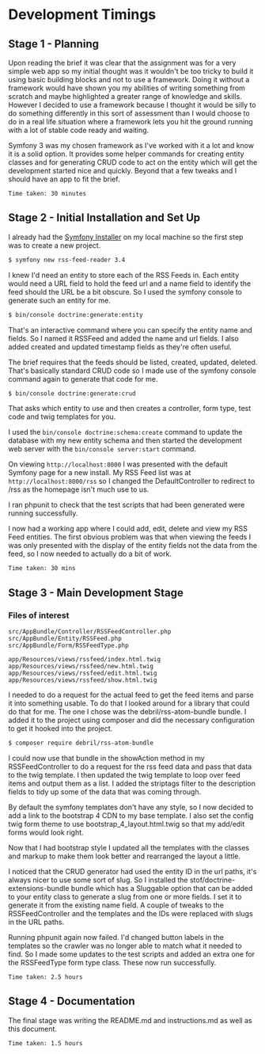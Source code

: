# Development Timings

## Stage 1 - Planning

Upon reading the brief it was clear that the assignment was for a very simple web app so my initial thought was it wouldn't be too tricky to build it using basic building blocks and not to use a framework.  Doing it without a framework would have shown you my abilities of writing something from scratch and maybe highlighted a greater range of knowledge and skills.  However I decided to use a framework because I thought it would be silly to do something differently in this sort of assessment than I would choose to do in a real life situation where a framework lets you hit the ground running with a lot of stable code ready and waiting.

Symfony 3 was my chosen framework as I've worked with it a lot and know it is a solid option.  It provides some helper commands for creating entity classes and for generating CRUD code to act on the entity which will get the development started nice and quickly.  Beyond that a few tweaks and I should have an app to fit the brief.

``` 
Time taken: 30 minutes
```

## Stage 2 - Initial Installation and Set Up

I already had the [Symfony Installer](https://github.com/symfony/symfony-installer) on my local machine so the first step was to create a new project.

```bash
$ symfony new rss-feed-reader 3.4
```

I knew I'd need an entity to store each of the RSS Feeds in.  Each entity would need a URL field to hold the feed url and a name field to identify the feed should the URL be a bit obscure.  So I used the symfony console to generate such an entity for me.  

```bash
$ bin/console doctrine:generate:entity
```
That's an interactive command where you can specify the entity name and fields.  So I named it RSSFeed and added the name and url fields.  I also added created and updated timestamp fields as they're often useful.

The brief requires that the feeds should be listed, created, updated, deleted.  That's basically standard CRUD code so I made use of the symfony console command again to generate that code for me.

```bash
$ bin/console doctrine:generate:crud
```
That asks which entity to use and then creates a controller, form type, test code and twig templates for you.

I used the ```bin/console doctrine:schema:create``` command to update the database with my new entity schema and then started the development web server with the ```bin/console server:start``` command.

On viewing ```http://localhost:8000``` I was presented with the default Symfony page for a new install.  My RSS Feed list was at ```http://localhost:8000/rss``` so I changed the DefaultController to redirect to /rss as the homepage isn't much use to us.

I ran phpunit to check that the test scripts that had been generated were running successfully.

I now had a working app where I could add, edit, delete and view my RSS Feed entities.  The first obvious problem was that when viewing the feeds I was only presented with the display of the entity fields not the data from the feed, so I now needed to actually do a bit of work.

```
Time taken: 30 mins
```

## Stage 3 - Main Development Stage

### Files of interest

```
src/AppBundle/Controller/RSSFeedController.php
src/AppBundle/Entity/RSSFeed.php
src/AppBundle/Form/RSSFeedType.php

app/Resources/views/rssfeed/index.html.twig
app/Resources/views/rssfeed/new.html.twig
app/Resources/views/rssfeed/edit.html.twig
app/Resources/views/rssfeed/show.html.twig
```

I needed to do a request for the actual feed to get the feed items and parse it into something usable.  To do that I looked around for a library that could do that for me.  The one I chose was the debril/rss-atom-bundle bundle.  I added it to the project using composer and did the necessary configuration to get it hooked into the project.

```bash
$ composer require debril/rss-atom-bundle
```
I could now use that bundle in the showAction method in my RSSFeedController to do a request for the rss feed data and pass that data to the twig template.  I then updated the twig template to loop over feed items and output them as a list.  I added the striptags filter to the description fields to tidy up some of the data that was coming through.

By default the symfony templates don't have any style, so I now decided to add a link to the bootstrap 4 CDN to my base template.  I also set the config twig form theme to use bootstrap_4_layout.html.twig so that my add/edit forms would look right.

Now that I had bootstrap style I updated all the templates with the classes and markup to make them look better and rearranged the layout a little.

I noticed that the CRUD generator had used the entity ID in the url paths, it's always nicer to use some sort of slug.  So I installed the stof/doctrine-extensions-bundle bundle which has a Sluggable option that can be added to your entity class to generate a slug from one or more fields.  I set it to generate it from the existing name field.  A couple of tweaks to the RSSFeedController and the templates and the IDs were replaced with slugs in the URL paths.

Running phpunit again now failed.  I'd changed button labels in the templates so the crawler was no longer able to match what it needed to find.  So I made some updates to the test scripts and added an extra one for the RSSFeedType form type class.  These now run successfully.

```
Time taken: 2.5 hours
```

## Stage 4 - Documentation

The final stage was writing the README.md and instructions.md as well as this document.

```
Time taken: 1.5 hours
```